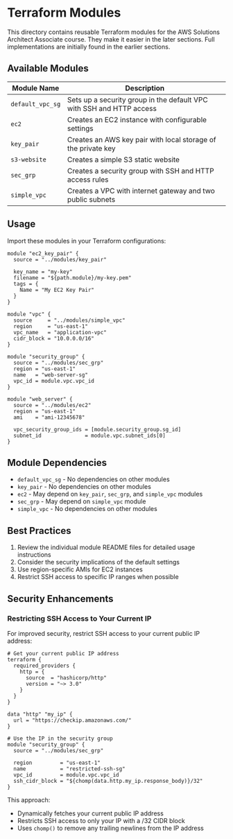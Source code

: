 # Terraform Modules

This directory contains reusable Terraform modules for the AWS Solutions Architect Associate course.
They make it easier in the later sections. Full implementations are initially found in the earlier sections.

## Available Modules

| Module Name      | Description                                                          |
|------------------|----------------------------------------------------------------------|
| `default_vpc_sg` | Sets up a security group in the default VPC with SSH and HTTP access |
| `ec2`            | Creates an EC2 instance with configurable settings                   |
| `key_pair`       | Creates an AWS key pair with local storage of the private key        |
| `s3-website`     | Creates a simple S3 static website                                   |
| `sec_grp`        | Creates a security group with SSH and HTTP access rules              |
| `simple_vpc`     | Creates a VPC with internet gateway and two public subnets           |


## Usage

Import these modules in your Terraform configurations:

```hcl
module "ec2_key_pair" {
  source = "../modules/key_pair"

  key_name = "my-key"
  filename = "${path.module}/my-key.pem"
  tags = {
    Name = "My EC2 Key Pair"
  }
}

module "vpc" {
  source     = "../modules/simple_vpc"
  region     = "us-east-1"
  vpc_name   = "application-vpc"
  cidr_block = "10.0.0.0/16"
}

module "security_group" {
  source = "../modules/sec_grp"
  region = "us-east-1"
  name   = "web-server-sg"
  vpc_id = module.vpc.vpc_id
}

module "web_server" {
  source = "../modules/ec2"
  region = "us-east-1"
  ami    = "ami-12345678"
  
  vpc_security_group_ids = [module.security_group.sg_id]
  subnet_id              = module.vpc.subnet_ids[0]
}
```

## Module Dependencies

- `default_vpc_sg` - No dependencies on other modules
- `key_pair` - No dependencies on other modules
- `ec2` - May depend on `key_pair`, `sec_grp`, and `simple_vpc` modules
- `sec_grp` - May depend on `simple_vpc` module
- `simple_vpc` - No dependencies on other modules

## Best Practices
1. Review the individual module README files for detailed usage instructions
2. Consider the security implications of the default settings
3. Use region-specific AMIs for EC2 instances
4. Restrict SSH access to specific IP ranges when possible

## Security Enhancements

### Restricting SSH Access to Your Current IP

For improved security, restrict SSH access to your current public IP address:

```hcl
# Get your current public IP address
terraform {
  required_providers {
    http = {
      source  = "hashicorp/http"
      version = "~> 3.0"
    }
  }
}

data "http" "my_ip" {
  url = "https://checkip.amazonaws.com/"
}

# Use the IP in the security group
module "security_group" {
  source = "../modules/sec_grp"
  
  region         = "us-east-1"
  name           = "restricted-ssh-sg"
  vpc_id         = module.vpc.vpc_id
  ssh_cidr_block = "${chomp(data.http.my_ip.response_body)}/32"
}
```

This approach:
- Dynamically fetches your current public IP address
- Restricts SSH access to only your IP with a /32 CIDR block
- Uses `chomp()` to remove any trailing newlines from the IP address